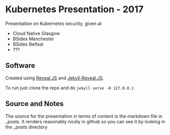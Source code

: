 # Kubernetes Presentation - 2017

Presentation on Kubernetes security, given at 
 
 - Cloud Native Glasgow
 - BSides Manchester
 - BSides Belfast
 - ???

## Software

Created using [Reveal.JS](https://github.com/hakimel/reveal.js) and [Jekyll-Reveal.JS](https://github.com/dploeger/jekyll-revealjs).

To run just clone the repo and do ```jekyll serve -H 127.0.0.1```

## Source and Notes

The source for the presentation in terms of content is the markdown file in _posts.  It renders reasonably nicely in github so you can see it by looking in the _posts directory